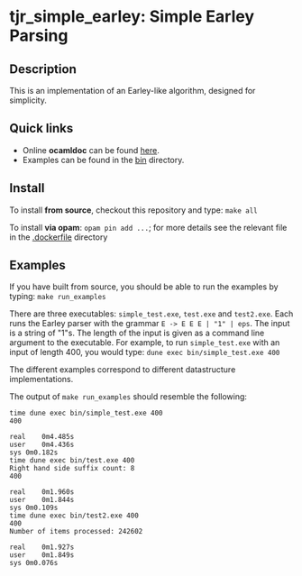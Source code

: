 # tjr_simple_earley: Simple Earley Parsing

## Description

This is an implementation of an Earley-like algorithm, designed for simplicity.

## Quick links

* Online **ocamldoc** can be found [here](https://tomjridge.github.io/tjr_simple_earley/index.html).
* Examples can be found in the [bin](./bin/) directory.

## Install

To install **from source**, checkout this repository and type: `make all`

To install **via opam**: `opam pin add ...`; for more details see the relevant file in the [.dockerfile](./.dockerfile) directory


## Examples

If you have built from source, you should be able to run the examples by typing: `make run_examples`

There are three executables: `simple_test.exe`, `test.exe` and `test2.exe`. Each runs the Earley parser with the grammar `E -> E E E | "1" | eps`. The input is a string of "1"s. The length of the input is given as a command line argument to the executable. For example, to run `simple_test.exe` with an input of length 400, you would type: `dune exec bin/simple_test.exe 400`

The different examples correspond to different datastructure implementations.

The output of `make run_examples` should resemble the following:

~~~
time dune exec bin/simple_test.exe 400
400

real	0m4.485s
user	0m4.436s
sys	0m0.182s
time dune exec bin/test.exe 400
Right hand side suffix count: 8
400

real	0m1.960s
user	0m1.844s
sys	0m0.109s
time dune exec bin/test2.exe 400
400
Number of items processed: 242602

real	0m1.927s
user	0m1.849s
sys	0m0.076s
~~~





